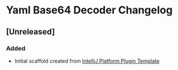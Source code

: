 <!-- Keep a Changelog guide -> https://keepachangelog.com -->

# Yaml Base64 Decoder Changelog

## [Unreleased]
### Added
- Initial scaffold created from [IntelliJ Platform Plugin Template](https://github.com/JetBrains/intellij-platform-plugin-template)

